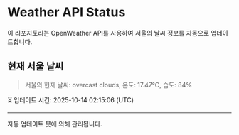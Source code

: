 
# Weather API Status

이 리포지토리는 OpenWeather API를 사용하여 서울의 날씨 정보를 자동으로 업데이트합니다.

## 현재 서울 날씨
> 서울의 현재 날씨: overcast clouds, 온도: 17.47°C, 습도: 84%

⏳ 업데이트 시간: 2025-10-14 02:15:06 (UTC)

---
자동 업데이트 봇에 의해 관리됩니다.
